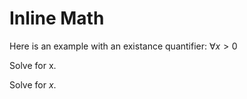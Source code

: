 # Inline Math

Here is an example with an existance quantifier: $\forall x > 0$

Solve for x. 

Solve for $x$.
